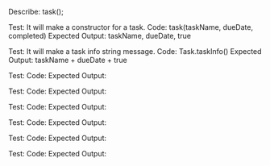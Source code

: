 Describe: task();

Test: It will make a constructor for a task.
Code: task(taskName, dueDate, completed)
Expected Output: taskName, dueDate, true

Test: It will make a task info string message.
Code: Task.taskInfo()
Expected Output: taskName + dueDate + true

Test:
Code:
Expected Output:

Test:
Code:
Expected Output:

Test:
Code:
Expected Output:

Test:
Code:
Expected Output:

Test:
Code:
Expected Output:

Test:
Code:
Expected Output:

